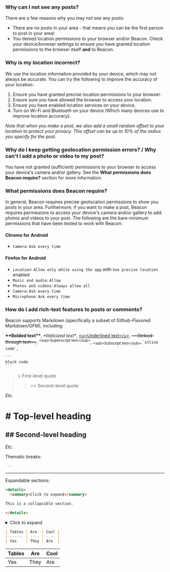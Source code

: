 ### Why can I not see any posts?

There are a few reasons why you may not see any posts:

- There are no posts in your area - that means you can be the first person to post in your area!
- You denied location permissions to your browser and/or Beacon. Check your device/browser settings to ensure you have granted location permissions to the browser itself **and** to Beacon.

### Why is my location incorrect?

We use the location information provided by your device, which may not always be accurate. You can try the following to improve the accuracy of your location:

1. Ensure you have granted precise location permissions to your browser.
2. Ensure sure you have allowed the browser to access your location.
3. Ensure you have enabled location services on your device.
4. Turn on Wi-Fi and Bluetooth on your device (Which many devices use to improve location accuracy).

_Note that when you make a post, we also add a small random offset to your location to protect your privacy. This offset can be up to 10% of the radius you specify for the post._

### Why do I keep getting geolocation permission errors? / Why can't I add a photo or video to my post?

You have not granted (sufficient) permissions to your browser to access your device's camera and/or gallery. See the **What permissions does Beacon require?** section for more information.

### What permissions does Beacon require?

In general, Beacon requires precise geolocation permissions to show you posts in your area. Furthermore, if you want to make a post, Beacon requires permissions to access your device's camera and/or gallery to add photos and videos to your post. The following are the bare-minimum permissions that have been tested to work with Beacon:

#### Chrome for Android

- `Camera`: `Ask every time`

#### Firefox for Android

- `Location`: `Allow only while using the app` with `Use precise location` enabled
- `Music and audio`: `Allow`
- `Photos and videos`: `Always allow all`
- `Camera`: `Ask every time`
- `Microphone`: `Ask every time`

### How do I add rich-text features to posts or comments?

Beacon supports Markdown (specifically a subset of Github-Flavored Markdown/GFM), including:

**\*\*Bolded text\*\***, _\*Italicized text\*_, <u>\<u>Underlined text\</u></u>, <del>\~\~Striked-through text\~\~</del>, <sup>\<sup>Superscript text\</sup></sup>, <sub>\<sub>Subscript text\</sub></sub>,`` `inline code` ``,

````
```
block code
```
````

> \> First-level quote

> > \>\> Second-level quote

_Etc._

# \# Top-level heading

## \#\# Second-level heading

_Etc._

Thematic breaks:

```markdown
---
```

---

Expandable sections:

```markdown
<details>
  <summary>Click to expand</summary>

This is a collapsible section.

</details>
```

<details>
  <summary>Click to expand</summary>

This is a collapsible section.

</details>

```markdown
| Tables | Are  | Cool |
| ------ | ---- | ---- |
| Yes    | They | Are  |
```

| Tables | Are  | Cool |
| ------ | ---- | ---- |
| Yes    | They | Are  |
